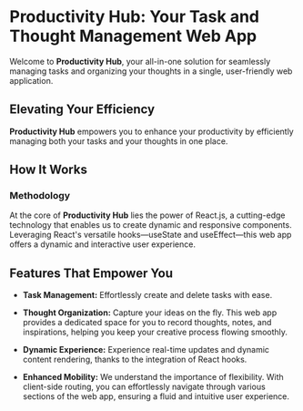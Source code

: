 # Productivity Hub: Your Task and Thought Management Web App

Welcome to **Productivity Hub**, your all-in-one solution for seamlessly managing tasks and organizing your thoughts in a single, user-friendly web application.

## Elevating Your Efficiency

**Productivity Hub** empowers you to enhance your productivity by efficiently managing both your tasks and your thoughts in one place. 

## How It Works

### Methodology

At the core of **Productivity Hub** lies the power of React.js, a cutting-edge technology that enables us to create dynamic and responsive components. Leveraging React's versatile hooks—useState and useEffect—this web app offers a dynamic and interactive user experience. 

## Features That Empower You

- **Task Management:** Effortlessly create and delete tasks with ease. 

- **Thought Organization:** Capture your ideas on the fly. This web app provides a dedicated space for you to record thoughts, notes, and inspirations, helping you keep your creative process flowing smoothly.

- **Dynamic Experience:** Experience real-time updates and dynamic content rendering, thanks to the integration of React hooks.

- **Enhanced Mobility:** We understand the importance of flexibility. With client-side routing, you can effortlessly navigate through various sections of the web app, ensuring a fluid and intuitive user experience.